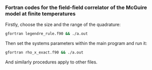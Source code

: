 ### Fortran codes for the field-field correlator of the McGuire model at finite temperatures

Firstly, choose the size and the range of the quadrature: 
```bash
gfortran legendre_rule.f90 && ./a.out
```

Then set the systems parameters within the main program and run it:
```bash
gfortran rho_x_exact.f90 && ./a.out
```

And similarly procedures apply to other files. 
